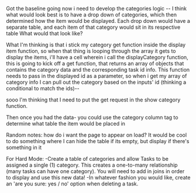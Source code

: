 Got the baseline going
now i need to develop the categories logic
-- I think what would look best is to have a drop down of categories, which then determined how the item would be displayed. Each drop down would have a separate table, and each item of that category would sit in its respective table
What would that look like?



What I'm thinking is that i stick my category get function inside the display item function, so when that thing is looping through the array it gets to display the items, i'll have a cell wherein i call the displayCategory function, this is going to kick off a get function, that returns an array of objects that contains the category data and the corresponding task id info. This function needs to pass in the displayed id as a parameter, so when i get my array of category info I can pull out the category based on the inputs' id (thinking a conditional to match the ids)--

sooo I'm thinking that I need to put the get request in the show category function. 


Then once you had the data- you could use the category column tag to determine what table the item would be placed in

Random notes:
how do i want the page to appear on load? It would be cool to do something where I can hide the table if its empty, but display if there's something in it








For Hard Mode:
-Create a table of categories and allow Tasks to be assigned a single (1) category. This creates a one-to-many relationship (many tasks can have one category). You will need to add in joins in order to display and use this new data!
-In whatever fashion you would like, create an 'are you sure: yes / no' option when deleting a task.



